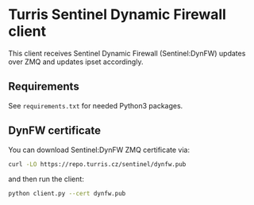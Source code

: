 # Turris Sentinel Dynamic Firewall client

This client receives Sentinel Dynamic Firewall (Sentinel:DynFW) updates over
ZMQ and updates ipset accordingly.


## Requirements

See `requirements.txt` for needed Python3 packages.


## DynFW certificate

You can download Sentinel:DynFW ZMQ certificate via:

```sh
curl -LO https://repo.turris.cz/sentinel/dynfw.pub
```

and then run the client:
```sh
python client.py --cert dynfw.pub
```
